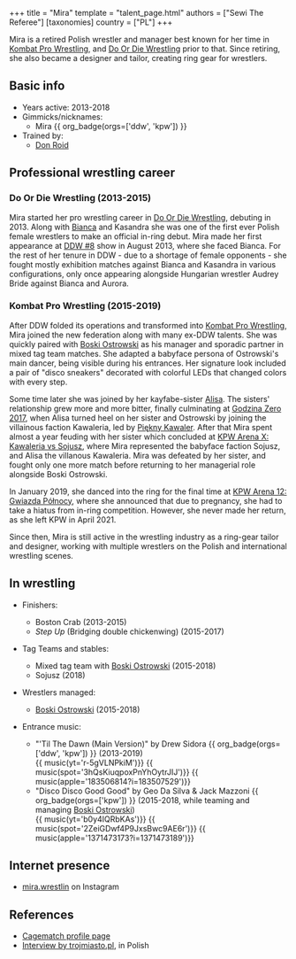 +++
title = "Mira"
template = "talent_page.html"
authors = ["Sewi The Referee"]
[taxonomies]
country = ["PL"]
+++

Mira is a retired Polish wrestler and manager best known for her time in [Kombat Pro Wrestling](@/o/kpw.md), and [Do Or Die Wrestling](@/o/ddw.md) prior to that. Since retiring, she also became a designer and tailor, creating ring gear for wrestlers.

## Basic info

* Years active: 2013-2018
* Gimmicks/nicknames:
  - Mira {{ org_badge(orgs=['ddw', 'kpw']) }}
* Trained by:
  - [Don Roid](@/w/don-roid.md)

## Professional wrestling career

### Do Or Die Wrestling (2013-2015)

Mira started her pro wrestling career in [Do Or Die Wrestling](@/o/ddw.md), debuting in 2013.
Along with [Bianca](@/w/bianca.md) and Kasandra she was one of the first ever Polish female wrestlers to make an official in-ring debut.
Mira made her first appearance at [DDW #8](@/e/ddw/2013-08-17-ddw-8.md) show in August 2013, where she faced Bianca.
For the rest of her tenure in DDW - due to a shortage of female opponents - she fought mostly exhibition matches against Bianca and Kasandra in various configurations, only once appearing alongside Hungarian wrestler Audrey Bride against Bianca and Aurora.

### Kombat Pro Wrestling (2015-2019)

After DDW folded its operations and transformed into [Kombat Pro Wrestling](@/o/kpw.md), Mira joined the new federation along with many ex-DDW talents.
She was quickly paired with [Boski Ostrowski](@/w/ostrowski.md) as his manager and sporadic partner in mixed tag team matches.
She adapted a babyface persona of Ostrowski's main dancer, being visible during his entrances. Her signature look included a pair of "disco sneakers" decorated with colorful LEDs that changed colors with every step.

Some time later she was joined by her kayfabe-sister [Alisa](@/w/alisa.md).
The sisters' relationship grew more and more bitter, finally culminating at [Godzina Zero 2017](@/e/kpw/2017-08-12-kpw-godzina-zero-2017.md), when Alisa turned heel on her sister and Ostrowski by joining the villainous faction Kawaleria, led by [Piękny Kawaler](@/w/piekny-kawaler.md).
After that Mira spent almost a year feuding with her sister which concluded at [KPW Arena X: Kawaleria vs Sojusz](@/e/kpw/2018-05-26-kpw-arena-x-kawaleria-vs-sojusz.md), where Mira represented the babyface faction Sojusz, and Alisa the villanous Kawaleria. Mira was defeated by her sister, and fought only one more match before returning to her managerial role alongside Boski Ostrowski.

In January 2019, she danced into the ring for the final time at [KPW Arena 12: Gwiazda Północy](@/e/kpw/2019-01-19-kpw-arena-12-gwiazda-polnocy.md), where she announced that due to pregnancy, she had to take a hiatus from in-ring competition. However, she never made her return, as she left KPW in April 2021.

Since then, Mira is still active in the wrestling industry as a ring-gear tailor and designer, working with multiple wrestlers on the Polish and international wrestling scenes.

## In wrestling

* Finishers:
  - Boston Crab (2013-2015)
  - _Step Up_ (Bridging double chickenwing) (2015-2017)

* Tag Teams and stables:
  - Mixed tag team with [Boski Ostrowski](@/w/ostrowski.md) (2015-2018)
  - Sojusz (2018)

* Wrestlers managed:
  - [Boski Ostrowski](@/w/ostrowski.md) (2015-2018)

* Entrance music:
  - "'Til The Dawn (Main Version)" by Drew Sidora
 {{ org_badge(orgs=['ddw', 'kpw']) }} (2013-2019) <br>
 {{ music(yt='r-5gVLNPkiM')}}
 {{ music(spot='3hQsKiuqpoxPnYhOytrJIJ')}}
 {{ music(apple='183506814?i=183507529')}}
  - "Disco Disco Good Good" by Geo Da Silva & Jack Mazzoni
 {{ org_badge(orgs=['kpw']) }} (2015-2018, while teaming and managing [Boski Ostrowski](@/w/ostrowski.md)) <br>
 {{ music(yt='b0y4IQRbKAs')}}
 {{ music(spot='2ZeiGDwf4P9JxsBwc9AE6r')}}
 {{ music(apple='1371473173?i=1371473189')}}

## Internet presence

* [mira.wrestlin](https://www.instagram.com/mira.wrestlin/) on Instagram

## References

* [Cagematch profile page](https://www.cagematch.net/?id=2&nr=16119)
* [Interview by trojmiasto.pl](https://rozrywka.trojmiasto.pl/Dziewczyna-z-ringu-o-golebim-sercu-n110167.html), in Polish
